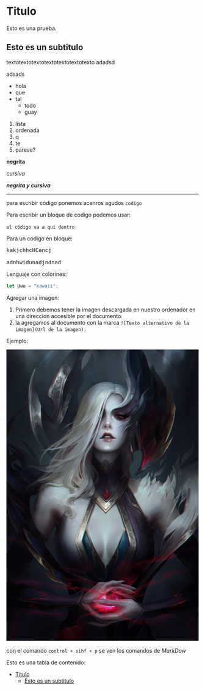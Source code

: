 # Titulo
Esto es una prueba.

## Esto es un subtitulo

textotextotextotextotextotextotexto
adadsd

adsads

- hola
- que
- tal
    - todo
    - guay

1. lista
2. ordenada
3. q
4. te
5. parese?

**negrita**

*cursiva*

***negrita y cursiva***

---

para escribir código ponemos acenros agudos `codigo`

Para escribir un bloque de codigo podemos usar:

<code>el código va a quí dentro</code>

Para un codigo en bloque:

<pre>kakjchhcHCancj

adnhwidunadjndnad</pre>

Lenguaje con colorines:

```js
let Uwu = "kawaii";
```

Agregar una imagen:

1. Primero debemos tener la imagen descargada en nuestro ordenador en una direccion accesible por el documento.
2. la agregamos al documento con la marca `![Texto alternativo de la imagen](Url de la imagen).`
   
Ejemplo:

![Morgana super hot](morgana.jpg)


con el comando `control + sihf + p` se ven los comandos de *MarkDow*

Esto es una tabla de contenido:

- [Titulo](#titulo)
  - [Esto es un subtitulo](#esto-es-un-subtitulo)